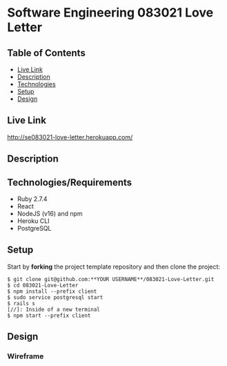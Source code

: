 # Software Engineering 083021 Love Letter

## Table of Contents
* [Live Link](#live-link)
* [Description](#description)
* [Technologies](#technologies)
* [Setup](#setup)
* [Design](#design)

<a name="live-link"/>

## Live Link
http://se083021-love-letter.herokuapp.com/

<a name="description"/>

## Description

<a name="technologies"/>

## Technologies/Requirements
- Ruby 2.7.4
- React
- NodeJS (v16) and npm
- Heroku CLI
- PostgreSQL

<a name="setup"/>

## Setup
Start by **forking** the project template repository and then clone the project:
```
$ git clone git@github.com:**YOUR USERNAME**/083021-Love-Letter.git
$ cd 083021-Love-Letter
$ npm install --prefix client
$ sudo service postgresql start
$ rails s
[//]: Inside of a new terminal
$ npm start --prefix client
```

<a name="design"/>

## Design

### Wireframe
